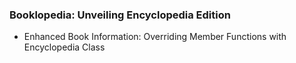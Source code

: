 ### Booklopedia: Unveiling Encyclopedia Edition

- Enhanced Book Information: Overriding Member Functions with Encyclopedia Class
